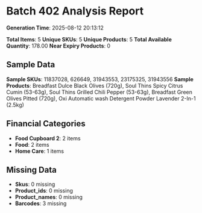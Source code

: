 # Batch 402 Analysis Report

**Generation Time**: 2025-08-12 20:13:12

**Total Items**: 5
**Unique SKUs**: 5
**Unique Products**: 5
**Total Available Quantity**: 178.00
**Near Expiry Products**: 0

## Sample Data
**Sample SKUs**: 11837028, 626649, 31943553, 23175325, 31943556
**Sample Products**: Breadfast Dulce Black Olives (720g), Soul Thins Spicy Citrus Cumin (53-63g), Soul Thins Grilled Chili Pepper (53-63g), Breadfast Green Olives Pitted (720g), Oxi Automatic wash Detergent Powder Lavender 2-In-1 (2.5kg)

## Financial Categories
- **Food Cupboard 2**: 2 items
- **Food**: 2 items
- **Home Care**: 1 items

## Missing Data
- **Skus**: 0 missing
- **Product_ids**: 0 missing
- **Product_names**: 0 missing
- **Barcodes**: 3 missing
